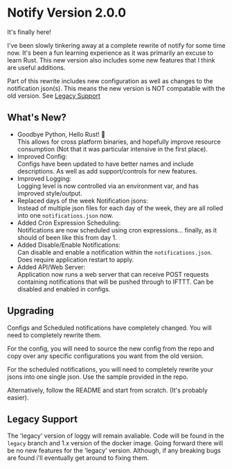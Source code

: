 # Notify Version 2.0.0
It's finally here!

I've been slowly tinkering away at a complete rewrite of notify for some time now. It's been a fun learning experience as it was primarily an excuse to learn Rust. This new version also includes some new features that I think are useful additions.

Part of this rewrite includes new configuration as well as changes to the notification json(s). This means the new version is NOT compatable with the old version. See [Legacy Support](##-legacy-support)

## What's New?
  - Goodbye Python, Hello Rust! 🦀 <br> This allows for cross platform binaries, and hopefully improve resource consumption (Not that it was particular intensive in the first place).
  - Improved Config: <br> Configs have been updated to have better names and include descriptions. As well as add support/controls for new features.
  - Improved Logging: <br> Logging level is now controlled via an environment var, and has improved style/output.
  - Replaced days of the week Notification jsons: <br> Instead of multiple json files for each day of the week, they are all rolled into one `notifications.json` now.
  - Added Cron Expression Scheduling: <br> Notifications are now scheduled using cron expressions... finally, as it should of been like this from day 1.
  - Added Disable/Enable Notifications: <br> Can disable and enable a notification within the `notifications.json`. Does require application restart to apply.
  - Added API/Web Server: <br> Application now runs a web server that can receive POST requests containing notifications that will be pushed through to IFTTT. Can be disabled and enabled in configs.

## Upgrading
Configs and Scheduled notifications have completely changed. You will need to completely rewrite them.

For the config, you will need to source the new config from the repo and copy over any specific configurations you want from the old version.

For the scheduled notifications, you will need to completely rewrite your jsons into one single json. Use the sample provided in the repo.

Alternatively, follow the README and start from scratch. (It's probably easier).

## Legacy Support
The 'legacy' version of loggy will remain avaliable. Code will be found in the `legacy` branch and 1.x version of the docker image. Going forward there will be no new features for the 'legacy' version. Although, if any breaking bugs are found i'll eventually get around to fixing them.
